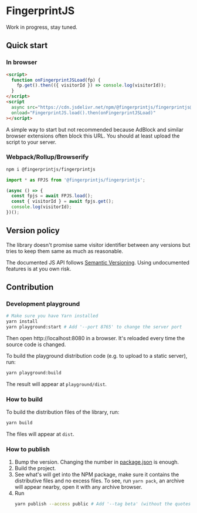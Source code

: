 # FingerprintJS

Work in progress, stay tuned.

## Quick start

### In browser

```html
<script>
  function onFingerprintJSLoad(fp) {
    fp.get().then(({ visitorId }) => console.log(visitorId));
  }
</script>
<script
  async src="https://cdn.jsdelivr.net/npm/@fingerprintjs/fingerprintjs@3.0.0-beta.2/dist/fp.min.js"
  onload="FingerprintJS.load().then(onFingerprintJSLoad)"
></script>
```

A simple way to start but not recommended because AdBlock and similar browser extensions often block this URL.
You should at least upload the script to your server.

### Webpack/Rollup/Browserify

```bash
npm i @fingerprintjs/fingerprintjs
```

```js
import * as FPJS from '@fingerprintjs/fingerprintjs';

(async () => {
  const fpjs = await FPJS.load();
  const { visitorId } = await fpjs.get();
  console.log(visitorId);
})();
```

## Version policy

The library doesn't promise same visitor identifier between any versions
but tries to keep them same as much as reasonable.

The documented JS API follows [Semantic Versioning](https://semver.org).
Using undocumented features is at you own risk.

## Contribution

### Development playground

```bash
# Make sure you have Yarn installed
yarn install
yarn playground:start # Add '--port 8765' to change the server port
```

Then open http://localhost:8080 in a browser.
It's reloaded every time the source code is changed.

To build the playground distribution code (e.g. to upload to a static server), run:

```bash
yarn playground:build
```

The result will appear at `playground/dist`.

### How to build

To build the distribution files of the library, run:

```bash
yarn build
```

The files will appear at `dist`.

### How to publish

1. Bump the version. Changing the number in [package.json](package.json) is enough.
2. Build the project.
3. See what's will get into the NPM package, make sure it contains the distributive files and no excess files.
    To see, run `yarn pack`, an archive will appear nearby, open it with any archive browser.
4. Run
    ```bash
    yarn publish --access public # Add '--tag beta' (without the quotes) if you release a beta version
    ```
